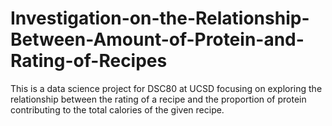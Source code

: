 # Investigation-on-the-Relationship-Between-Amount-of-Protein-and-Rating-of-Recipes
This is a data science project for DSC80 at UCSD focusing on exploring the relationship between the rating of a recipe and the proportion of protein contributing to the total calories of the given recipe.
